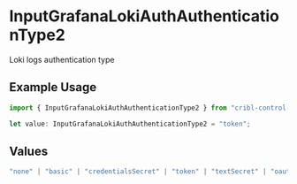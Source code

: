 # InputGrafanaLokiAuthAuthenticationType2

Loki logs authentication type

## Example Usage

```typescript
import { InputGrafanaLokiAuthAuthenticationType2 } from "cribl-control-plane/models";

let value: InputGrafanaLokiAuthAuthenticationType2 = "token";
```

## Values

```typescript
"none" | "basic" | "credentialsSecret" | "token" | "textSecret" | "oauth"
```